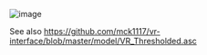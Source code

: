 ![image](https://user-images.githubusercontent.com/48498823/229553232-047aa212-cf0f-41b2-9825-b2de4461b53d.png)

See also https://github.com/mck1117/vr-interface/blob/master/model/VR_Thresholded.asc
